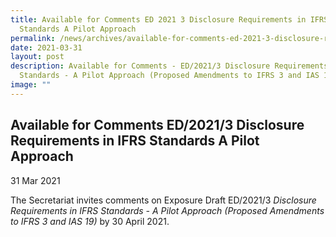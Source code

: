 ```yaml
---
title: Available for Comments ED 2021 3 Disclosure Requirements in IFRS
  Standards A Pilot Approach
permalink: /news/archives/available-for-comments-ed-2021-3-disclosure-requirements-in-ifrs-standards-a-pilot-ap/
date: 2021-03-31
layout: post
description: Available for Comments - ED/2021/3 Disclosure Requirements in IFRS
  Standards - A Pilot Approach (Proposed Amendments to IFRS 3 and IAS 19)
image: ""
---
```

Available for Comments ED/2021/3 Disclosure Requirements in IFRS Standards A Pilot Approach
------------------------------------------------------------------------------------------------------------------------------------------

31 Mar 2021

The Secretariat invites comments on Exposure Draft ED/2021/3 _Disclosure Requirements in IFRS Standards - A Pilot Approach (Proposed Amendments to IFRS 3 and IAS 19)_ by 30 April 2021.